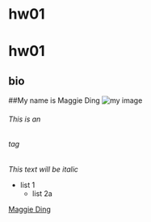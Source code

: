 # hw01
# hw01
## bio
##My name is Maggie Ding
![my image](https://democracy.uchicago.edu/graduatestudentaffiliates/)
###### This is an <h6> tag
*This text will be italic*
* list 1
  * list 2a

[Maggie Ding](https://democracy.uchicago.edu/graduatestudentaffiliates/)
